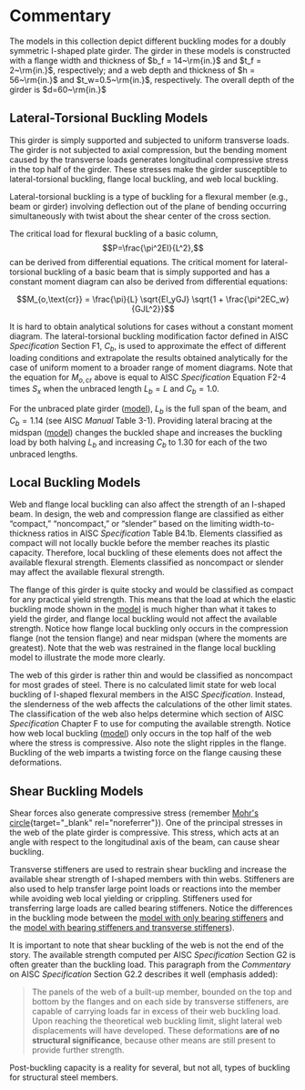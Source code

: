 # Commentary

The models in this collection depict different buckling modes for a doubly
symmetric I-shaped plate girder. The girder in these models is constructed with
a flange width and thickness of $b_f = 14~\rm{in.}$ and $t_f = 2~\rm{in.}$,
respectively; and a web depth and thickness of $h = 56~\rm{in.}$ and
$t_w=0.5~\rm{in.}$, respectively. The overall depth of the girder is
$d=60~\rm{in.}$

## Lateral-Torsional Buckling Models

This girder is simply supported and subjected to uniform transverse loads. The
girder is not subjected to axial compression, but the bending moment caused by
the transverse loads generates longitudinal compressive stress in the top half
of the girder. These stresses make the girder susceptible to lateral-torsional
buckling, flange local buckling, and web local buckling.

Lateral-torsional buckling is a type of buckling for a flexural member (e.g.,
beam or girder) involving deflection out of the plane of bending occurring
simultaneously with twist about the shear center of the cross section.

The critical load for flexural buckling of a basic column,
$$P=\frac{\pi^2EI}{L^2},$$ can be derived from differential equations. The
critical moment for lateral-torsional buckling of a basic beam that is simply
supported and has a constant moment diagram can also be derived from
differential equations:

$$M_{o,\text{cr}} = \frac{\pi}{L} \sqrt{EI_yGJ} \sqrt{1 + \frac{\pi^2EC_w}{GJL^2}}$$

It is hard to obtain analytical solutions for cases without a constant moment
diagram. The lateral-torsional buckling modification factor defined in AISC
*Specification* Section F1, $C_b$, is used to approximate the effect of
different loading conditions and extrapolate the results obtained analytically
for the case of uniform moment to a broader range of moment diagrams. Note that
the equation for $M_{o,\text{cr}}$ above is equal to AISC *Specification*
Equation F2-4 times $S_x$ when the unbraced length $L_b=L$ and $C_b=1.0$.

For the unbraced plate girder \([model](./#Lateral-torsional)\), $L_b$ is the
full span of the beam, and $C_b=1.14$ (see AISC *Manual* Table 3-1). Providing
lateral bracing at the midspan \([model](./#Lateral-torsional-(braced))\)
changes the buckled shape and increases the buckling load by both halving $L_b$
and increasing $C_b$ to 1.30 for each of the two unbraced lengths.

## Local Buckling Models

Web and flange local buckling can also affect the strength of an I-shaped beam.
In design, the web and compression flange are classified as either “compact,”
“noncompact,” or “slender” based on the limiting width-to-thickness ratios in
AISC *Specification* Table B4.1b. Elements classified as compact will not
locally buckle before the member reaches its plastic capacity. Therefore, local
buckling of these elements does not affect the available flexural strength.
Elements classified as noncompact or slender may affect the available flexural
strength.

The flange of this girder is quite stocky and would be classified as compact for
any practical yield strength. This means that the load at which the elastic
buckling mode shown in the [model](./#Flange) is much higher than
what it takes to yield the girder, and flange local buckling would not affect
the available strength. Notice how flange local buckling only occurs in the
compression flange (not the tension flange) and near midspan (where the moments
are greatest). Note that the web was restrained in the flange local buckling
model to illustrate the mode more clearly.

The web of this girder is rather thin and would be classified as noncompact for
most grades of steel. There is no calculated limit state for web local buckling
of I-shaped flexural members in the AISC *Specification*. Instead, the
slenderness of the web affects the calculations of the other limit states. The
classification of the web also helps determine which section of AISC
*Specification* Chapter F to use for computing the available strength. Notice
how web local buckling \([model](./#Web)\) only occurs in the top
half of the web where the stress is compressive. Also note the slight ripples in
the flange. Buckling of the web imparts a twisting force on the flange causing
these deformations.

## Shear Buckling Models

Shear forces also generate compressive stress (remember
[Mohr's circle](https://en.wikipedia.org/wiki/Mohr's_circle){target="_blank"
rel="noreferrer"}). One of the principal stresses in the web of the plate girder
is compressive. This stress, which acts at an angle with respect to the
longitudinal axis of the beam, can cause shear buckling.

Transverse stiffeners are used to restrain shear buckling and increase the
available shear strength of I-shaped members with thin webs. Stiffeners are also
used to help transfer large point loads or reactions into the member while
avoiding web local yielding or crippling. Stiffeners used for transferring large
loads are called bearing stiffeners. Notice the differences in the buckling mode
between the
[model with only bearing stiffeners](./#No-transverse-stiffeners) and the
[model with bearing stiffeners and transverse stiffeners](./#With-transverse-stiffeners)).

It is important to note that shear buckling of the web is not the end of the
story. The available strength computed per AISC *Specification* Section G2 is
often greater than the buckling load. This paragraph from the *Commentary* on
AISC *Specification* Section G2.2 describes it well (emphasis added):

> The panels of the web of a built-up member, bounded on the top and bottom by
> the flanges and on each side by transverse stiffeners, are capable of carrying
> loads far in excess of their web buckling load. Upon reaching the theoretical
> web buckling limit, slight lateral web displacements will have developed.
> These deformations **are of no structural significance**, because other means
> are still present to provide further strength.

Post-buckling capacity is a reality for several, but not all, types of buckling
for structural steel members.
